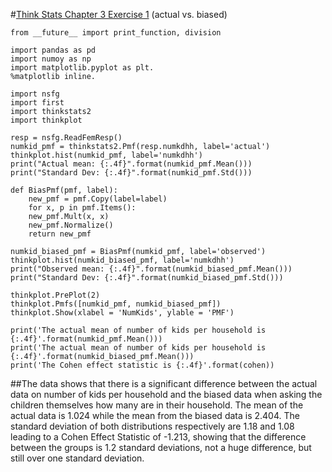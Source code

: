 #[Think Stats Chapter 3 Exercise 1](http://greenteapress.com/thinkstats2/html/thinkstats2004.html#toc31) (actual vs. biased)

    from __future__ import print_function, division

    import pandas as pd
    import numoy as np
    import matplotlib.pyplot as plt. 
    %matplotlib inline. 

    import nsfg 
    import first 
    import thinkstats2 
    import thinkplot

    resp = nsfg.ReadFemResp()
    numkid_pmf = thinkstats2.Pmf(resp.numkdhh, label='actual')
    thinkplot.hist(numkid_pmf, label='numkdhh')
    print("Actual mean: {:.4f}".format(numkid_pmf.Mean()))
    print("Standard Dev: {:.4f}".format(numkid_pmf.Std()))

    def BiasPmf(pmf, label):
        new_pmf = pmf.Copy(label=label) 
        for x, p in pmf.Items():
        new_pmf.Mult(x, x)
        new_pmf.Normalize()
        return new_pmf

    numkid_biased_pmf = BiasPmf(numkid_pmf, label='observed')
    thinkplot.hist(numkid_biased_pmf, label='numkdhh')
    print("Observed mean: {:.4f}".format(numkid_biased_pmf.Mean()))
    print("Standard Dev: {:.4f}".format(numkid_biased_pmf.Std()))

    thinkplot.PrePlot(2)
    thinkplot.Pmfs([numkid_pmf, numkid_biased_pmf])
    thinkplot.Show(xlabel = 'NumKids', ylable = 'PMF')

    print('The actual mean of number of kids per household is {:.4f}'.format(numkid_pmf.Mean()))
    print('The actual mean of number of kids per household is {:.4f}'.format(numkid_biased_pmf.Mean()))
    print('The Cohen effect statistic is {:.4f}'.format(cohen))

##The data shows that there is a significant difference between the actual data on number of kids per household and the biased data when asking the children themselves how many are in their household.  The mean of the actual data is 1.024 while the mean from the biased data is 2.404.  The standard deviation of both distributions respectively are 1.18 and 1.08 leading to a Cohen Effect Statistic of -1.213, showing that the difference between the groups is 1.2 standard deviations, not a huge difference, but still over one standard deviation.
